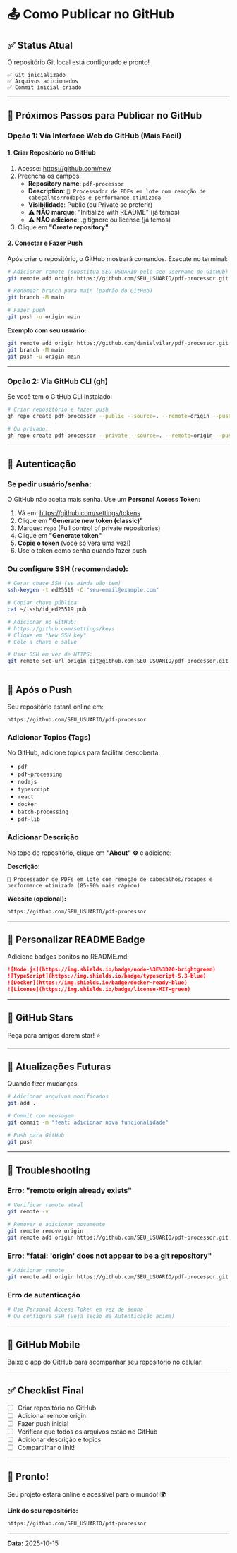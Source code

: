 # 📤 Como Publicar no GitHub

## ✅ Status Atual

O repositório Git local está configurado e pronto!

```
✅ Git inicializado
✅ Arquivos adicionados
✅ Commit inicial criado
```

---

## 🚀 Próximos Passos para Publicar no GitHub

### Opção 1: Via Interface Web do GitHub (Mais Fácil)

#### 1. Criar Repositório no GitHub

1. Acesse: https://github.com/new
2. Preencha os campos:
   - **Repository name**: `pdf-processor`
   - **Description**: `🚀 Processador de PDFs em lote com remoção de cabeçalhos/rodapés e performance otimizada`
   - **Visibilidade**: Public (ou Private se preferir)
   - **⚠️ NÃO marque**: "Initialize with README" (já temos)
   - **⚠️ NÃO adicione**: .gitignore ou license (já temos)
3. Clique em **"Create repository"**

#### 2. Conectar e Fazer Push

Após criar o repositório, o GitHub mostrará comandos. Execute no terminal:

```bash
# Adicionar remote (substitua SEU_USUARIO pelo seu username do GitHub)
git remote add origin https://github.com/SEU_USUARIO/pdf-processor.git

# Renomear branch para main (padrão do GitHub)
git branch -M main

# Fazer push
git push -u origin main
```

**Exemplo com seu usuário:**
```bash
git remote add origin https://github.com/danielvilar/pdf-processor.git
git branch -M main
git push -u origin main
```

---

### Opção 2: Via GitHub CLI (gh)

Se você tem o GitHub CLI instalado:

```bash
# Criar repositório e fazer push
gh repo create pdf-processor --public --source=. --remote=origin --push

# Ou privado:
gh repo create pdf-processor --private --source=. --remote=origin --push
```

---

## 🔐 Autenticação

### Se pedir usuário/senha:

O GitHub não aceita mais senha. Use um **Personal Access Token**:

1. Vá em: https://github.com/settings/tokens
2. Clique em **"Generate new token (classic)"**
3. Marque: `repo` (Full control of private repositories)
4. Clique em **"Generate token"**
5. **Copie o token** (você só verá uma vez!)
6. Use o token como senha quando fazer push

### Ou configure SSH (recomendado):

```bash
# Gerar chave SSH (se ainda não tem)
ssh-keygen -t ed25519 -C "seu-email@example.com"

# Copiar chave pública
cat ~/.ssh/id_ed25519.pub

# Adicionar no GitHub:
# https://github.com/settings/keys
# Clique em "New SSH key"
# Cole a chave e salve

# Usar SSH em vez de HTTPS:
git remote set-url origin git@github.com:SEU_USUARIO/pdf-processor.git
```

---

## 📝 Após o Push

Seu repositório estará online em:
```
https://github.com/SEU_USUARIO/pdf-processor
```

### Adicionar Topics (Tags)

No GitHub, adicione topics para facilitar descoberta:
- `pdf`
- `pdf-processing`
- `nodejs`
- `typescript`
- `react`
- `docker`
- `batch-processing`
- `pdf-lib`

### Adicionar Descrição

No topo do repositório, clique em **"About" ⚙️** e adicione:

**Descrição:**
```
🚀 Processador de PDFs em lote com remoção de cabeçalhos/rodapés e performance otimizada (85-90% mais rápido)
```

**Website (opcional):**
```
https://github.com/SEU_USUARIO/pdf-processor
```

---

## 🎨 Personalizar README Badge

Adicione badges bonitos no README.md:

```markdown
![Node.js](https://img.shields.io/badge/node-%3E%3D20-brightgreen)
![TypeScript](https://img.shields.io/badge/typescript-5.3-blue)
![Docker](https://img.shields.io/badge/docker-ready-blue)
![License](https://img.shields.io/badge/license-MIT-green)
```

---

## 🌟 GitHub Stars

Peça para amigos darem star! ⭐

---

## 🔄 Atualizações Futuras

Quando fizer mudanças:

```bash
# Adicionar arquivos modificados
git add .

# Commit com mensagem
git commit -m "feat: adicionar nova funcionalidade"

# Push para GitHub
git push
```

---

## 🐛 Troubleshooting

### Erro: "remote origin already exists"

```bash
# Verificar remote atual
git remote -v

# Remover e adicionar novamente
git remote remove origin
git remote add origin https://github.com/SEU_USUARIO/pdf-processor.git
```

### Erro: "fatal: 'origin' does not appear to be a git repository"

```bash
# Adicionar remote
git remote add origin https://github.com/SEU_USUARIO/pdf-processor.git
```

### Erro de autenticação

```bash
# Use Personal Access Token em vez de senha
# Ou configure SSH (veja seção de Autenticação acima)
```

---

## 📱 GitHub Mobile

Baixe o app do GitHub para acompanhar seu repositório no celular!

---

## ✅ Checklist Final

- [ ] Criar repositório no GitHub
- [ ] Adicionar remote origin
- [ ] Fazer push inicial
- [ ] Verificar que todos os arquivos estão no GitHub
- [ ] Adicionar descrição e topics
- [ ] Compartilhar o link!

---

## 🎉 Pronto!

Seu projeto estará online e acessível para o mundo! 🌍

**Link do seu repositório:**
```
https://github.com/SEU_USUARIO/pdf-processor
```

---

**Data:** 2025-10-15
